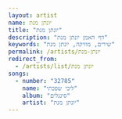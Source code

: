```yaml
---
layout: artist
name: יונתן מנת
title: "יונתן מנת"
description: "דף האמן יונתן מנת"
keywords: "שירים, מוזיקה, יונתן מנת"
permalink: /artists/יונתן-מנת
redirect_from:
  - /artists/list/יונתן מנת
songs:
  - number: "32785"
    name: "ליבי שפכתי"
    album: "סינגלים"
    artist: "יונתן מנת"
---
```

